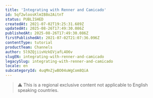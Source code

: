 ```yaml
---
title: 'Integrating with Renner and Camicado'
id: 5qf2wloosKlmIB8o2AitnT
status: PUBLISHED
createdAt: 2021-07-02T19:25:31.689Z
updatedAt: 2025-08-26T17:49:30.086Z
publishedAt: 2025-08-26T17:49:30.086Z
firstPublishedAt: 2021-07-02T21:07:36.096Z
contentType: tutorial
productTeam: Channels
author: 5l9ZQjiivHzkEVjafL4O6v
slugEN: integrating-with-renner-and-camicado
legacySlug: integrating-with-renner-and-camicado
locale: en
subcategoryId: 4uqMnZjwBO04uWgCom8QiA
---
```


> ⚠️ This is a regional exclusive content not applicable to English speaking countries.
